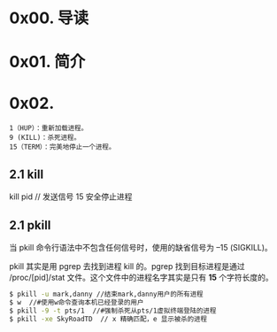 # 0x00. 导读

# 0x01. 简介

# 0x02. 

```
1（HUP）：重新加载进程。
9 (KILL)：杀死进程。
15（TERM）：完美地停止一个进程。
```

## 2.1 kill


kill pid // 发送信号 15 安全停止进程

## 2.1 pkill

当 pkill 命令行语法中不包含任何信号时，使用的缺省信号为 –15 (SIGKILL)。

pkill 其实是用 pgrep 去找到进程 kill 的。pgrep 找到目标进程是通过 /proc/[pid]/stat 文件。这个文件中的进程名字其实是只有 **15** 个字符长度的。

```bash
$ pkill -u mark,danny //结束mark,danny用户的所有进程
$ w  //#使用w命令查询本机已经登录的用户
$ pkill -9 -t pts/1  //#强制杀死从pts/1虚拟终端登陆的进程
$ pkill -xe SkyRoadTD  // x 精确匹配，e 显示被杀的进程
```